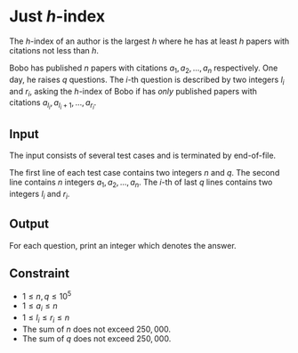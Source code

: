 # Just $h$-index

The $h$-index of an author is the largest $h$ where he has at least $h$ papers with citations not less than $h$.

Bobo has published $n$ papers with citations $a_1, a_2, \dots, a_n$ respectively.
One day, he raises $q$ questions. The $i$-th question is described by two integers $l_i$ and $r_i$, asking the $h$-index of Bobo if has *only* published papers with citations $a_{l_i}, a_{l_i + 1}, \dots, a_{r_i}$.

## Input

The input consists of several test cases and is terminated by end-of-file.

The first line of each test case contains two integers $n$ and $q$.
The second line contains $n$ integers $a_1, a_2, \dots, a_n$.
The $i$-th of last $q$ lines contains two integers $l_i$ and $r_i$.

## Output

For each question, print an integer which denotes the answer.

## Constraint

* $1 \leq n, q \leq 10^5$
* $1 \leq a_i \leq n$
* $1 \leq l_i \leq r_i \leq n$
* The sum of $n$ does not exceed $250,000$.
* The sum of $q$ does not exceed $250,000$.

<!--SAMPLES-->
